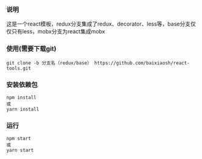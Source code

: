 ### 说明
这是一个react模板，redux分支集成了redux、decorator、less等，base分支仅仅只有less，mobx分支为react集成mobx

### 使用(需要下载git)
```
git clone -b 分支名（redux/base） https://github.com/baixiaosh/react-tools.git
```

### 安装依赖包
```
npm install 
或
yarn install
```

### 运行
```
npm start
或
yarn start
```